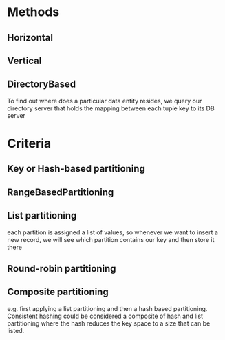 # Methods
## Horizontal

## Vertical

## DirectoryBased
To find out where does a particular data entity resides, we query our directory server that holds the mapping between each tuple key to its DB server

# Criteria
## Key or Hash-based partitioning
## RangeBasedPartitioning
## List partitioning
each partition is assigned a list of values, so whenever we want to insert a new record, we will see which partition contains our key and then store it there

## Round-robin partitioning
## Composite partitioning
e.g. first applying a list partitioning and then a hash based partitioning.
Consistent hashing could be considered a composite of hash and list partitioning where the hash reduces the key space to a size that can be listed.